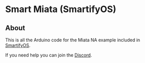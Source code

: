 # Smart Miata (SmartifyOS)


## About
This is all the Arduino code for the Miata NA example included in [SmartifyOS](https://github.com/Mauznemo/SmartifyOS).

If you need help you can join the [Discord](https://discord.gg/dYf8zrVUHt).
